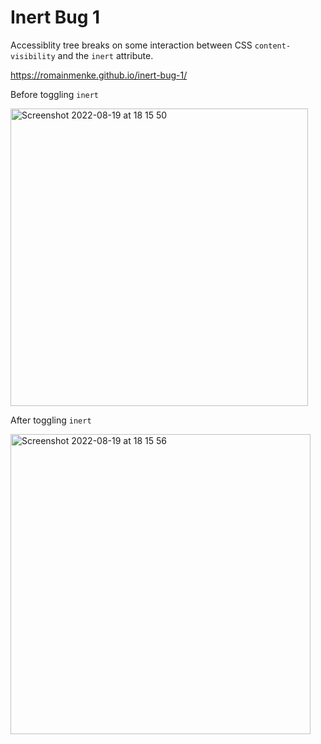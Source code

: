 # Inert Bug 1

Accessiblity tree breaks on some interaction between CSS `content-visibility` and the `inert` attribute.

https://romainmenke.github.io/inert-bug-1/

Before toggling `inert`

<img width="476" alt="Screenshot 2022-08-19 at 18 15 50" src="https://user-images.githubusercontent.com/11521496/185662432-f02a8bb4-c4f6-4707-a72b-3e33c28929ed.png">

After toggling `inert`

<img width="480" alt="Screenshot 2022-08-19 at 18 15 56" src="https://user-images.githubusercontent.com/11521496/185662441-7f1d8c39-78da-41e7-afd4-0346f159c6b8.png">
